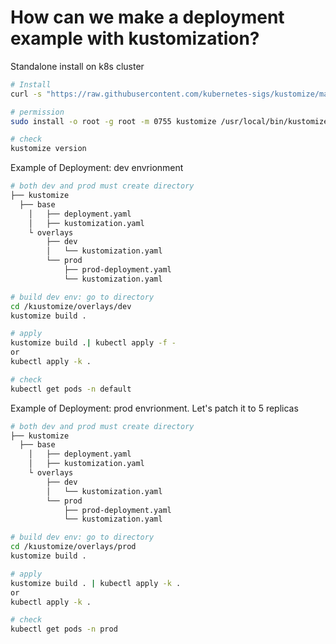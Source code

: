 # How can we make a deployment example with kustomization?

Standalone install on k8s cluster
``` bash
# Install
curl -s "https://raw.githubusercontent.com/kubernetes-sigs/kustomize/master/hack/install_kustomize.sh"  | bash

# permission 
sudo install -o root -g root -m 0755 kustomize /usr/local/bin/kustomize

# check
kustomize version

```

Example of Deployment: dev envrionment
``` bash
# both dev and prod must create directory 
├── kustomize
  ├── base
    │   ├── deployment.yaml
    │   ├── kustomization.yaml
    └ overlays
        ├── dev
        │   └── kustomization.yaml
        └── prod
            ├── prod-deployment.yaml
            └── kustomization.yaml

# build dev env: go to directory
cd /kıustomize/overlays/dev
kustomize build .

# apply
kustomize build .| kubectl apply -f -
or
kubectl apply -k .

# check
kubectl get pods -n default

```

Example of Deployment: prod envrionment. Let's patch it to 5 replicas
``` bash
# both dev and prod must create directory 
├── kustomize
  ├── base
    │   ├── deployment.yaml
    │   ├── kustomization.yaml
    └ overlays
        ├── dev
        │   └── kustomization.yaml
        └── prod
            ├── prod-deployment.yaml
            └── kustomization.yaml

# build dev env: go to directory
cd /kıustomize/overlays/prod
kustomize build .

# apply
kustomize build . | kubectl apply -k .
or
kubectl apply -k .

# check
kubectl get pods -n prod

```